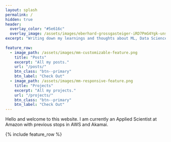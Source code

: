 ```yaml
---
layout: splash
permalink: /
hidden: true
header:
  overlay_color: "#5e616c"
  overlay_image: /assets/images/eberhard-grossgasteiger-iRD7PmG4Ygk-unsplash.jpg
excerpt: "Writing down my learnings and thoughts about ML, Data Science and other topics."
 
feature_row:
  - image_path: /assets/images/mm-customizable-feature.png
    title: "Posts"
    excerpt: "All my posts."
    url: "/posts/"
    btn_class: "btn--primary"
    btn_label: "Check Out"
  - image_path: /assets/images/mm-responsive-feature.png
    title: "Projects"
    excerpt: "All my projects."
    url: "/projects/"
    btn_class: "btn--primary"
    btn_label: "Check Out"
---
```


Hello and welcome to this website. I am currently an Applied Scientist at Amazon with previous stops in AWS and Akamai.

{% include feature_row %}
